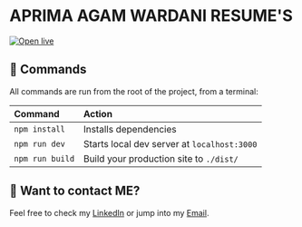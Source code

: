 # APRIMA AGAM WARDANI RESUME'S

[![Open live](https://media.istockphoto.com/vectors/live-streaming-icon-modern-vector-button-design-isolated-on-white-vector-id1202074225?k=20&m=1202074225&s=612x612&w=0&h=IHv5ZQXgYqK4kL8aR-2k2ck2OSKHPPLrlFJPB-jcF_E=)](https://stackblitz.com/github/snowpackjs/astro/tree/latest/examples/portfolio)

## 🧞 Commands

All commands are run from the root of the project, from a terminal:

| Command         | Action                                      |
| :-------------- | :------------------------------------------ |
| `npm install`   | Installs dependencies                       |
| `npm run dev`   | Starts local dev server at `localhost:3000` |
| `npm run build` | Build your production site to `./dist/`     |

## 👀 Want to contact ME?

Feel free to check my [LinkedIn](https://www.linkedin.com/in/aprima-agam) or jump into my [Email](mailto:agam.w11@gmail.com).
